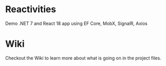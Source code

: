 # Reactivities

Demo .NET 7 and React 18 app using EF Core, MobX, SignalR, Axios

# Wiki

Checkout the Wiki to learn more about what is going on in the project files.